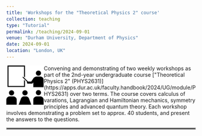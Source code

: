 ```yaml
---
title: 'Workshops for the "Theoretical Physics 2" course'
collection: teaching
type: "Tutorial"
permalink: /teaching/2024-09-01
venue: "Durham University, Department of Physics"
date: 2024-09-01
location: "London, UK"
---
```


<img align="left" src="../images/workshop.png" width="100px">
Convening and demonstrating of two weekly workshops as part of the 2nd-year undergraduate course ["Theoretical Physics 2" (PHYS2631)](https://apps.dur.ac.uk/faculty.handbook/2024/UG/module/PHYS2631) over two terms. The course covers calculus of varations, Lagrangian and Hamiltonian mechanics, symmetry principles and advanced quantum theory. Each workshop involves demonstrating a problem set to approx. 40 students, and present the answers to the questions.

<hr style="border:2px solid gray">